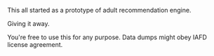 This all started as a prototype of adult recommendation engine. 

Giving it away.

You're free to use this for any purpose. Data dumps might obey IAFD license agreement.
